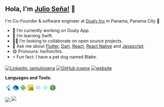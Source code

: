 ## Hola, I'm [Julio Seña!](https://juliosena.com) 👋

I'm Co-Founder & software engineer at [Goaly Inc](https://goalyapps.com) in Panama, Panama City 🌆

- 🔭 I’m currently working on Goaly App.
- 🌱 I’m learning Swift.
- 🧑‍💻 I’m looking to collaborate on open source projects.
- 💬 Ask me about [Flutter](https://flutter.dev), [Dart](https://dart.dev), [React](https://es.reactjs.org), [React Native](https://reactnative.dev) and [Javascript](https://www.javascript.com).
- 😄 Pronouns: he/him/his.
- ⚡ Fun fact: I have a pet dog named Blake.

[![Linkedin: iamjuliosena](https://img.shields.io/badge/-iamjuliosena-blue?style=flat-square&logo=Linkedin&logoColor=white&link=https://www.linkedin.com/in/iamjuliosena/)](https://www.linkedin.com/in/iamjuliosena/)
[![GitHub jcsena](https://img.shields.io/github/followers/jcsena?label=follow&style=social)](https://github.com/jcsena)
[![website](https://img.shields.io/badge/PortfolioWebsite-juliosena.com-2648ff?style=flat-square&logo=google-chrome)](https://juliosena.com/)


**Languages and Tools:**  

<code><img height="20" src="https://raw.githubusercontent.com/github/explore/80688e429a7d4ef2fca1e82350fe8e3517d3494d/topics/flutter/flutter.png"></code>
<code><img height="20" src="https://raw.githubusercontent.com/github/explore/80688e429a7d4ef2fca1e82350fe8e3517d3494d/topics/dart/dart.png"></code>
<code><img height="20" src="https://raw.githubusercontent.com/github/explore/80688e429a7d4ef2fca1e82350fe8e3517d3494d/topics/android/android.png"></code>
<code><img height="20" src="https://raw.githubusercontent.com/github/explore/80688e429a7d4ef2fca1e82350fe8e3517d3494d/topics/javascript/javascript.png"></code>
<code><img height="20" src="https://raw.githubusercontent.com/github/explore/80688e429a7d4ef2fca1e82350fe8e3517d3494d/topics/react/react.png"></code>
<code><img height="20" src="https://raw.githubusercontent.com/github/explore/80688e429a7d4ef2fca1e82350fe8e3517d3494d/topics/react-native/react-native.png"></code>
<code><img height="20" src="https://raw.githubusercontent.com/github/explore/80688e429a7d4ef2fca1e82350fe8e3517d3494d/topics/nodejs/nodejs.png"></code>    




<a href="https://github.com/jcsena">
  <img align="center" src="https://github-readme-stats.vercel.app/api/top-langs/?username=iampawan&theme=dark&hide_langs_below=1" />
</a>
<a href="https://github.com/jcsena">
  <img src="https://github-readme-stats.vercel.app/api?username=jcsena&&show_icons=true&title_color=ffffff&icon_color=bb2acf&text_color=daf7dc&bg_color=151515" />
</a>

<!--
**jcsena/jcsena** is a ✨ _special_ ✨ repository because its `README.md` (this file) appears on your GitHub profile.

Here are some ideas to get you started:

- 🔭 I’m currently working on ...
- 🌱 I’m currently learning ...
- 👯 I’m looking to collaborate on ...
- 🤔 I’m looking for help with ...
- 💬 Ask me about ...
- 📫 How to reach me: ...
- 😄 Pronouns: ...
- ⚡ Fun fact: ...
-->
